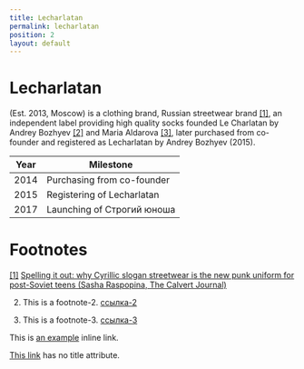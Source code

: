 ```yaml
---
title: Lecharlatan
permalink: lecharlatan
position: 2
layout: default
---
```


# Lecharlatan

(Est. 2013, Moscow) is a clothing brand, Russian streetwear brand <span id="a1">[\[1\]](#f1)</span>, an independent label providing high quality socks founded Le Charlatan by Andrey Bozhyev <span id="a2">[\[2\]](#f2)</span> and Maria Aldarova <span id="a3">[\[3\]](#f3)</span>, later purchased from co-founder and registered as Lecharlatan by Andrey Bozhyev (2015).

|Year|Milestone|
|----|---------|
|2014|Purchasing from co-founder|
|2015|Registering of Lecharlatan|
|2017|Launching of Строгий юноша|

# Footnotes

[[1]](#a1) <span id="f1"></span> [Spelling it out: why Cyrillic slogan streetwear is the new punk uniform for post-Soviet teens (Sasha Raspopina, The Calvert Journal)](http://calvertjournal.com/articles/show/6278/cyrillic-slogan-streetwear-clothing-rubchinskiy-vetements)



2. <span id="f2"></span> This is a footnote-2. [ссылка-2](#a2)

3. <span id="f3"></span> This is a footnote-3. [ссылка-3](#a3)

This is [an example](http://example.com/ "Title") inline link.

[This link](http://example.net/) has no title attribute.